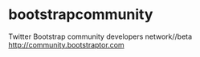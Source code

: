 bootstrapcommunity
==================

Twitter Bootstrap community developers network//beta
http://community.bootstraptor.com

